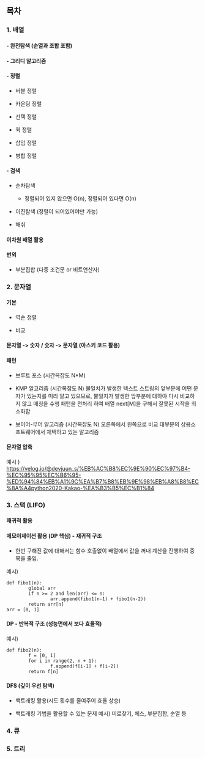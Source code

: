 ## 목차

### 1. 배열

#### - 완전탐색  (순열과 조합 포함)

#### - 그리디 알고리즘

#### - 정렬

- 버블 정렬

- 카운팅 정렬

- 선택 정렬

- 퀵 정렬

- 삽입 정렬

- 병합 정렬

#### - 검색

- 순차탐색
  
  - 정렬되어 있지 않으면 O(n), 정렬되어 있다면 O(n)

- 이진탐색 (정렬이 되어있어야만 가능)

- 해쉬

#### 이차원 배열 활용

#### 번외

- 부분집합 (다중 조건문 or 비트연산자)

### 2. 문자열

#### 기본

- 역순 정렬

- 비교

#### 문자열 -> 숫자   /   숫자 -> 문자열   (아스키 코드 활용)

#### 패턴

- 브루트 포스  (시간복잡도 N*M)

- KMP 알고리즘 (시간복잡도 N)
불일치가 발생한 텍스트 스트링의 앞부분에 어떤 문자가 있는지를 미리 알고 있으므로, 불일치가 발생한 앞부분에 대하야 다시 비교하지 않고 매칭을 수행
패턴을 전처리 하여 배열 next[M]을 구해서 잘못된 시작을 최소화함

- 보이어-무어 알고리즘 (시간복잡도 N)
오른쪽에서 왼쪽으로 비교
대부분의 상용소프트웨어에서 채택하고 있는 알고리즘

#### 문자열 압축

예시 )
https://velog.io/@devjuun_s/%EB%AC%B8%EC%9E%90%EC%97%B4-%EC%95%95%EC%B6%95-%ED%94%84%EB%A1%9C%EA%B7%B8%EB%9E%98%EB%A8%B8%EC%8A%A4python2020-Kakao-%EA%B3%B5%EC%B1%84

### 3. 스택 (LIFO)

#### 재귀적 활용

#### 메모이제이션 활용 (DP 핵심)  - 재귀적 구조

- 한번 구해진 값에 대해서는 함수 호출없이 배열에서 값을 꺼내 계산을 진행하여 중복을 줄임.

예시)
```
def fibo1(n):
		global arr
		if n >= 2 and len(arr) <= n:
				arr.append(fibo1(n-1) + fibo1(n-2))
		return arr[n]
arr = [0, 1]
```

#### DP - 반복적 구조 (성능면에서 보다 효율적)

예시)
```
def fibo2(n):
		f = [0, 1]
		for i in range(2, n + 1):
				f.append(f[i-1] + f[i-2])
		return f[n]
```

#### DFS (깊이 우선 탐색)

- 백트래킹 활용(시도 횟수를 줄여주어 효율 상승)

+ 백트래킹 기법을 활용할 수 있는 문제 예시) 미로찾기, 체스, 부분집합, 순열 등

### 4. 큐

### 5. 트리
